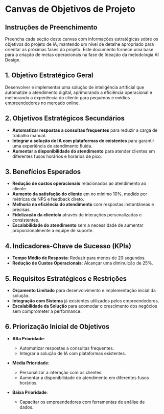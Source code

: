 # Canvas de Objetivos de Projeto

## Instruções de Preenchimento

Preencha cada seção deste canvas com informações estratégicas sobre os objetivos do projeto de IA, mantendo um nível de detalhe apropriado para orientar as próximas fases do projeto. Este documento fornece uma base para a criação de metas operacionais na fase de Ideação da metodologia AI Design.

## 1. Objetivo Estratégico Geral

Desenvolver e implementar uma solução de inteligência artificial que automatize o atendimento digital, aprimorando a eficiência operacional e melhorando a experiência do cliente para pequenos e médios empreendedores no mercado online.

## 2. Objetivos Estratégicos Secundários

- **Automatizar respostas a consultas frequentes** para reduzir a carga de trabalho manual.
- **Integrar a solução de IA com plataformas de existentes** para garantir uma experiência de atendimento fluida.
- **Aumentar a disponibilidade do atendimento** para atender clientes em diferentes fusos horários e horários de pico.

## 3. Benefícios Esperados

- **Redução de custos operacionais** relacionados ao atendimento ao cliente.
- **Aumento da satisfação do cliente** em no mínimo 10%, medido por métricas de NPS e feedback direto.
- **Melhoria na eficiência do atendimento** com respostas instantâneas e precisas.
- **Fidelização da clientela** através de interações personalizadas e consistentes.
- **Escalabilidade do atendimento** sem a necessidade de aumentar proporcionalmente a equipe de suporte.

## 4. Indicadores-Chave de Sucesso (KPIs)

- **Tempo Médio de Resposta**: Reduzir para menos de 20 segundos.
- **Redução de Custos Operacionais**: Alcançar uma diminuição de 25%.

## 5. Requisitos Estratégicos e Restrições

- **Orçamento Limitado** para desenvolvimento e implementação inicial da solução.
- **Integração com Sistema** já existentes utilizados pelos empreendedores.
- **Escalabilidade da Solução** para acomodar o crescimento dos negócios sem comprometer a performance.

## 6. Priorização Inicial de Objetivos

- **Alta Prioridade**:
  - Automatizar respostas a consultas frequentes.
  - Integrar a solução de IA com plataformas existentes.

- **Média Prioridade**:
  - Personalizar a interação com os clientes.
  - Aumentar a disponibilidade do atendimento em diferentes fusos horários.

- **Baixa Prioridade**:
  - Capacitar os empreendedores com ferramentas de análise de dados.

